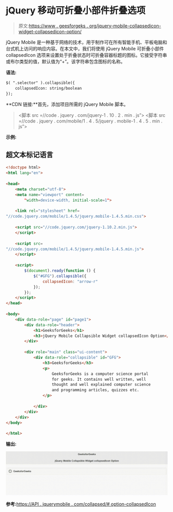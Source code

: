 # jQuery 移动可折叠小部件折叠选项

> 原文:[https://www . geesforgeks . org/jquery-mobile-collapsedicon-widget-collapsedicon-option/](https://www.geeksforgeeks.org/jquery-mobile-collapsible-widget-collapsedicon-option/)

jQuery Mobile 是一种基于网络的技术，用于制作可在所有智能手机、平板电脑和台式机上访问的响应内容。在本文中，我们将使用 jQuery Mobile 可折叠小部件 collapsedIcon 选项来设置处于折叠状态时可折叠容器标题的图标。它接受字符串或布尔类型的值，默认值为“+”。该字符串包含图标的名称。

**语法:**

```html
$( ".selector" ).collapsible({
    collapsedIcon: string/boolean
});
```

**CDN 链接:**首先，添加项目所需的 jQuery Mobile 脚本。

> <link rel="”stylesheet”" href="”//code.jquery.com/mobile/1.4.5/jquery.mobile-1.4.5.min.css”">
> <脚本 src =//code . jquery . com/jquery-1 . 10 . 2 . min . js”></脚本>
> <脚本 src =//code . jquery . com/mobile/1 . 4 . 5/jquery . mobile-1 . 4 . 5 . min . js”></脚本>

**示例:**

## 超文本标记语言

```html
<!doctype html>
<html lang="en">

<head>
    <meta charset="utf-8">
    <meta name="viewport" content=
        "width=device-width, initial-scale=1">

    <link rel="stylesheet" href=
"//code.jquery.com/mobile/1.4.5/jquery.mobile-1.4.5.min.css">

    <script src="//code.jquery.com/jquery-1.10.2.min.js">
    </script>

    <script src=
"//code.jquery.com/mobile/1.4.5/jquery.mobile-1.4.5.min.js">
    </script>

    <script>
        $(document).ready(function () {
            $("#GFG").collapsible({
                collapsedIcon: "arrow-r"
            });
        });
    </script>
</head>

<body>
    <div data-role="page" id="page1">
        <div data-role="header">
            <h1>GeeksforGeeks</h1>
            <h3>jQuery Mobile Collapsible Widget collapsedIcon Option</h3>
        </div>

        <div role="main" class="ui-content">
            <div data-role="collapsible" id="GFG">
                <h3>GeeksforGeeks</h3>
                <p>
                    GeeksforGeeks is a computer science portal
                    for geeks. It contains well written, well
                    thought and well explained computer science
                    and programming articles, quizzes etc.
                </p>

            </div>
        </div>
    </div>
</body>

</html>
```

**输出:**

![](img/28c44206a5d95d0e527e9638d553e9e9.png)

**参考:**[https://API . jquerymobile . com/collapsed/# option-collapsedIcon](https://api.jquerymobile.com/collapsible/#option-collapsedIcon)